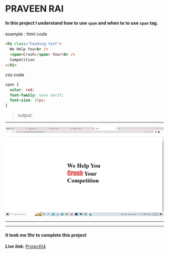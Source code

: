 # PRAVEEN RAI

#### In this project I understand how to use `span` and when to to use `span` tag.

example : html code

```html
<h1 class="heading-text">
  We Help You<br />
  <span>Crush</span> Your<br />
  Competition
</h1>
```

css code

```css
span {
  color: red;
  font-family: sans serif;
  font-size: 25px;
}
```

> output:

---

![output](<assets/Screenshot (87).png> "output of code")

---

---

#### It took me 5hr to complete this project

**_Live link:_** [Project04](link "project04")
